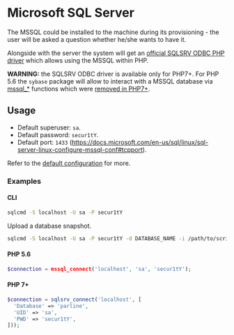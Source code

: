 # Microsoft SQL Server

The MSSQL could be installed to the machine during its provisioning - the user will be asked a question whether he/she wants to have it.

Alongside with the server the system will get an [official SQLSRV ODBC PHP driver](https://github.com/Microsoft/msphpsql) which allows using the MSSQL within PHP.

**WARNING:** the SQLSRV ODBC driver is available only for PHP7+. For PHP 5.6 the `sybase` package will allow to interact with a MSSQL database via [mssql_*](http://php.net/manual/ru/book.mssql.php) functions which were [removed in PHP7+](http://php.net/manual/en/function.mssql-connect.php#function.mssql-connect-refsynopsisdiv).

## Usage

- Default superuser: `sa`.
- Default password: `secur1tY`.
- Default port: `1433` (https://docs.microsoft.com/en-us/sql/linux/sql-server-linux-configure-mssql-conf#tcpport).

Refer to the [default configuration](../../../scripts/roles/cikit-mssql/defaults/main.yml) for more.

### Examples

#### CLI

```bash
sqlcmd -S localhost -U sa -P secur1tY
```

Upload a database snapshot.

```bash
sqlcmd -S localhost -U sa -P secur1tY -d DATABASE_NAME -i /path/to/script.sql -x
```

#### PHP 5.6

```php
$connection = mssql_connect('localhost', 'sa', 'secur1tY');
```

#### PHP 7+

```php
$connection = sqlsrv_connect('localhost', [
  'Database' => 'parline', 
  'UID' => 'sa', 
  'PWD' => 'secur1tY',
]));
```
